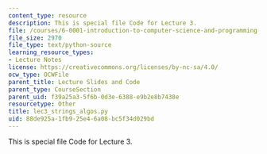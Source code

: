 ```yaml
---
content_type: resource
description: This is special file Code for Lecture 3.
file: /courses/6-0001-introduction-to-computer-science-and-programming-in-python-fall-2016/88de925a1fb925e46a08bc5f34d029bd_lec3_strings_algos.py
file_size: 2970
file_type: text/python-source
learning_resource_types:
- Lecture Notes
license: https://creativecommons.org/licenses/by-nc-sa/4.0/
ocw_type: OCWFile
parent_title: Lecture Slides and Code
parent_type: CourseSection
parent_uid: f39a25a3-5f6b-0d3e-6388-e9b2e8b7438e
resourcetype: Other
title: lec3_strings_algos.py
uid: 88de925a-1fb9-25e4-6a08-bc5f34d029bd
---
```

This is special file Code for Lecture 3.